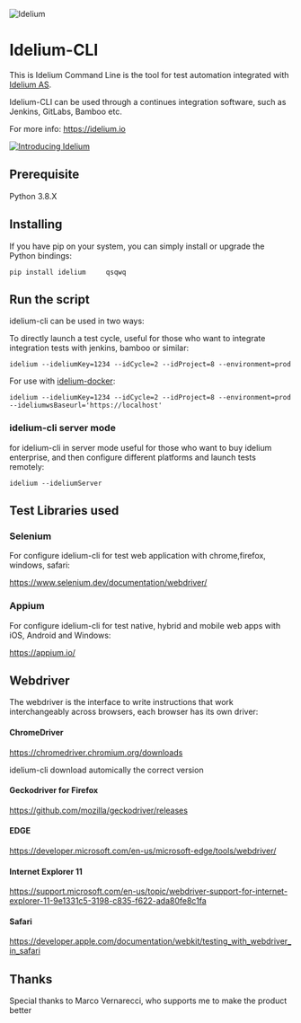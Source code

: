 ![Idelium](https://idelium.io/assets/images/idelium.png)

# Idelium-CLI

This is Idelium Command Line is the tool for test automation integrated with [Idelium AS](https://github.com/idelium/idelium-docker).

Idelium-CLI can be used through a continues integration software, such as Jenkins, GitLabs, Bamboo etc.

For more info: https://idelium.io

[![Introducing Idelium](https://img.youtube.com/vi/nGe3c_CU0NQ/0.jpg)](https://youtu.be/nGe3c_CU0NQ)

## Prerequisite

Python 3.8.X

## Installing

If you have pip on your system, you can simply install or upgrade the Python bindings:

```
pip install idelium     qsqwq
```

## Run the script

idelium-cli can be used in two ways:

To directly launch a test cycle, useful for those who want to integrate integration tests with jenkins, bamboo or similar:

```
idelium --ideliumKey=1234 --idCycle=2 --idProject=8 --environment=prod
```

For use with [idelium-docker](https://github.com/idelium/idelium-docker):

```
idelium --ideliumKey=1234 --idCycle=2 --idProject=8 --environment=prod --ideliumwsBaseurl='https://localhost'
```

### idelium-cli server mode
for idelium-cli in server mode useful for those who want to buy idelium enterprise, and then configure different platforms and launch tests remotely:

```
idelium --ideliumServer
```

## Test Libraries used

### Selenium

For configure idelium-cli for test web application with chrome,firefox, windows, safari:

https://www.selenium.dev/documentation/webdriver/

### Appium

For configure idelium-cli for test native, hybrid and mobile web apps with iOS, Android and Windows:

https://appium.io/

## Webdriver

The webdriver is the interface to write instructions that work interchangeably across browsers, each browser has its own driver:

#### ChromeDriver

https://chromedriver.chromium.org/downloads

idelium-cli download automically the correct version

#### Geckodriver for Firefox

https://github.com/mozilla/geckodriver/releases

#### EDGE

https://developer.microsoft.com/en-us/microsoft-edge/tools/webdriver/

#### Internet Explorer 11

https://support.microsoft.com/en-us/topic/webdriver-support-for-internet-explorer-11-9e1331c5-3198-c835-f622-ada80fe8c1fa

#### Safari

https://developer.apple.com/documentation/webkit/testing_with_webdriver_in_safari

## Thanks

Special thanks to Marco Vernarecci, who supports me to make the product better
